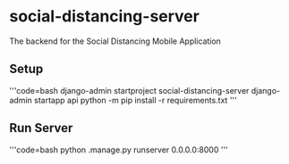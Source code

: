 # social-distancing-server
The backend for the Social Distancing Mobile Application

## Setup
'''code=bash
django-admin startproject social-distancing-server
django-admin startapp api
python -m pip install -r requirements.txt
'''

## Run Server
'''code=bash
python .manage.py runserver 0.0.0.0:8000
'''
